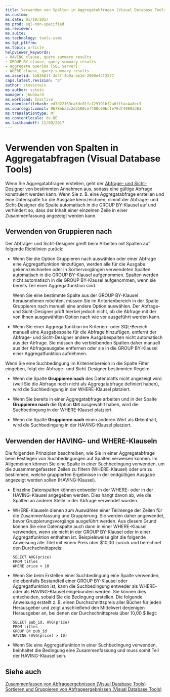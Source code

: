 ```yaml
---
title: Verwenden von Spalten in Aggregatabfragen (Visual Database Tools) | Microsoft-Dokumentation
ms.custom: 
ms.date: 01/19/2017
ms.prod: sql-non-specified
ms.reviewer: 
ms.suite: 
ms.technology: tools-ssms
ms.tgt_pltfrm: 
ms.topic: article
helpviewer_keywords:
- HAVING clause, query summary results
- GROUP BY clause, query summary results
- aggregate queries [SQL Server]
- WHERE clause, query summary results
ms.assetid: 1b82681f-3d4f-4b9a-bb1d-2060e44f2577
caps.latest.revision: "3"
author: stevestein
ms.author: sstein
manager: jhubbard
ms.workload: Inactive
ms.openlocfilehash: ed7d22169cafdc01fc129191bf2a0fffac4a8ec3
ms.sourcegitcommit: 9678eba3c2d3100cef408c69bcfe76df49803d63
ms.translationtype: MT
ms.contentlocale: de-DE
ms.lasthandoff: 11/09/2017
---
```

# <a name="work-with-columns-in-aggregate-queries-visual-database-tools"></a>Verwenden von Spalten in Aggregatabfragen (Visual Database Tools)
Wenn Sie Aggregatabfragen erstellen, geht der [Abfrage- und Sicht-Designer](../../ssms/visual-db-tools/query-and-view-designer-tools-visual-database-tools.md) von bestimmten Annahmen aus, sodass eine gültige Abfrage konstruiert werden kann. Wenn Sie z. B. eine Aggregatabfrage erstellen und eine Datenspalte für die Ausgabe kennzeichnen, nimmt der Abfrage- und Sicht-Designer die Spalte automatisch in die GROUP BY-Klausel auf und verhindert so, dass der Inhalt einer einzelnen Zeile in einer Zusammenfassung angezeigt werden kann.  
  
## <a name="using-group-by"></a>Verwenden von Gruppieren nach  
Der Abfrage- und Sicht-Designer greift beim Arbeiten mit Spalten auf folgende Richtlinien zurück:  
  
-   Wenn Sie die Option Gruppieren nach auswählen oder einer Abfrage eine Aggregatfunktion hinzufügen, werden alle für die Ausgabe gekennzeichneten oder in Sortiervorgängen verwendeten Spalten automatisch in die GROUP BY-Klausel aufgenommen. Spalten werden nicht automatisch in die GROUP BY-Klausel aufgenommen, wenn sie bereits Teil einer Aggregatfunktion sind.  
  
    Wenn Sie eine bestimmte Spalte aus der GROUP BY-Klausel herausnehmen möchten, müssen Sie im Kriterienbereich in der Spalte Gruppieren nach manuell eine andere Option auswählen. Der Abfrage- und Sicht-Designer prüft hierbei jedoch nicht, ob die Abfrage mit der von Ihnen ausgewählten Option nach wie vor ausgeführt werden kann.  
  
-   Wenn Sie einer Aggregatfunktion im Kriterien- oder SQL-Bereich manuell eine Ausgabespalte für die Abfrage hinzufügen, entfernt der Abfrage- und Sicht-Designer andere Ausgabespalten nicht automatisch aus der Abfrage. Sie müssen die verbleibenden Spalten daher manuell aus der Abfrageausgabe entfernen oder sie in die GROUP BY-Klausel einer Aggregatfunktion aufnehmen.  
  
Wenn Sie eine Suchbedingung im Kriterienbereich in die Spalte Filter eingeben, folgt der Abfrage- und Sicht-Designer bestimmten Regeln:  
  
-   Wenn die Spalte **Gruppieren nach** des Datenblatts nicht angezeigt wird (weil Sie die Abfrage noch nicht als Aggregatabfrage definiert haben), wird die Suchbedingung in der WHERE-Klausel platziert.  
  
-   Wenn Sie bereits in einer Aggregatabfrage arbeiten und in der Spalte **Gruppieren nach** die Option **Ort** ausgewählt haben, wird die Suchbedingung in der WHERE-Klausel platziert.  
  
-   Wenn die Spalte **Gruppieren nach** einen anderen Wert als **Ort**enthält, wird die Suchbedingung in der HAVING-Klausel platziert.  
  
## <a name="using-the-having-and-where-clauses"></a>Verwenden der HAVING- und WHERE-Klauseln  
Die folgenden Prinzipien beschreiben, wie Sie in einer Aggregatabfrage beim Festlegen von Suchbedingungen auf Spalten verweisen können. Im Allgemeinen können Sie eine Spalte in einer Suchbedingung verwenden, um die zusammengefassten Zeilen zu filtern (WHERE-Klausel) oder um zu bestimmen, welche gruppierten Ergebnisse in der endgültigen Ausgabe angezeigt werden sollen (HAVING-Klausel).  
  
-   Einzelne Datenspalten können entweder in der WHERE- oder in der HAVING-Klausel angegeben werden. Dies hängt davon ab, wie die Spalten an anderer Stelle in der Abfrage verwendet wurden.  
  
-   WHERE-Klauseln dienen zum Auswählen einer Teilmenge der Zeilen für die Zusammenfassung und Gruppierung. Sie werden daher angewendet, bevor Gruppierungsvorgänge ausgeführt werden. Aus diesem Grund können Sie eine Datenspalte auch dann in einer WHERE-Klausel verwenden, wenn sie nicht in der GROUP BY-Klausel oder in einer Aggregatfunktion enthalten ist. Beispielsweise gibt die folgende Anweisung alle Titel mit einem Preis über $10,00 zurück und berechnet den Durchschnittspreis:  
  
    ```  
    SELECT AVG(price)  
    FROM titles  
    WHERE price > 10  
    ```  
  
-   Wenn Sie beim Erstellen einer Suchbedingung eine Spalte verwenden, die ebenfalls Bestandteil einer GROUP BY-Klausel oder Aggregatfunktion ist, kann die Suchbedingung entweder als WHERE- oder als HAVING-Klausel eingebunden werden. Sie können dies entscheiden, sobald Sie die Bedingung erstellen. Die folgende Anweisung erstellt z. B. einen Durchschnittspreis aller Bücher für jeden Herausgeber und zeigt anschließend den Mittelwert derjenigen Herausgeber an, bei denen der Durchschnittspreis über 10,00 $ liegt:  
  
    ```  
    SELECT pub_id, AVG(price)  
    FROM titles  
    GROUP BY pub_id  
    HAVING (AVG(price) > 10)  
    ```  
  
-   Wenn Sie eine Aggregatfunktion in einer Suchbedingung verwenden, beinhaltet die Bedingung eine Zusammenfassung und muss somit Teil der HAVING-Klausel sein.  
  
## <a name="see-also"></a>Siehe auch  
[Zusammenfassen von Abfrageergebnissen &#40;Visual Database Tools&#41;](../../ssms/visual-db-tools/summarize-query-results-visual-database-tools.md)  
[Sortieren und Gruppieren von Abfrageergebnissen &#40;Visual Database Tools&#41;](../../ssms/visual-db-tools/sort-and-group-query-results-visual-database-tools.md)  
  
